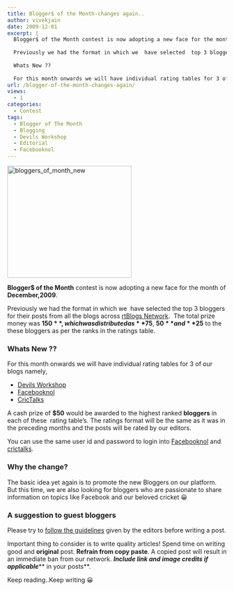 ```yaml
---
title: Blogger$ of the Month-changes again..
author: vivekjain
date: 2009-12-01
excerpt: |
  Blogger$ of the Month contest is now adopting a new face for the month of December,2009.
  
  Previously we had the format in which we  have selected  top 3 bloggers for their posts from all the blogs across rtBlogs Network.  The total prize money was $150, which was distributed as $75, $50and $25 to the these bloggers as per the ranks in the ratings table.
  
  Whats New ??
  
  For this month onwards we will have individual rating tables for 3 of our blogs namely,
url: /blogger-of-the-month-changes-again/
views:
  - 1
categories:
  - Contest
tags:
  - Blogger of The Month
  - Blogging
  - Devils Workshop
  - Editorial
  - Facebooknol
---
```

<img class="alignnone size-full wp-image-17497" title="bloggers_of_month_new" src="http://cdn.devilsworkshop.org/files/2009/12/bloggers_of_month_new.png" alt="bloggers_of_month_new" width="285" height="257" />

**Blogger$ of the Month** contest is now adopting a new face for the month of **December,2009**.

Previously we had the format in which we  have selected the top 3 bloggers for their posts from all the blogs across <a href="http://rtblogs.com" onclick="_gaq.push(['_trackEvent', 'outbound-article', 'http://rtblogs.com', 'rtBlogs Network']);" >rtBlogs Network</a>.  The total prize money was **$150**, which was distributed as **$75**, **$50** and **$25** to the these bloggers as per the ranks in the ratings table.

### Whats New ??

For this month onwards we will have individual rating tables for 3 of our blogs namely,

  * [Devils Workshop][1]
  * <a href="http://www.facebooknol.com/" onclick="_gaq.push(['_trackEvent', 'outbound-article', 'http://www.facebooknol.com/', 'Facebooknol']);" >Facebooknol</a>
  * <a href="http://www.crictalks.com" onclick="_gaq.push(['_trackEvent', 'outbound-article', 'http://www.crictalks.com', 'CricTalks']);" >CricTalks</a>

A cash prize of **$50** would be awarded to the highest ranked **bloggers** in each of these  rating table&#8217;s. The ratings format will be the same as it was in the preceding months and the posts will be rated by our editors.

You can use the same user id and password to login into <a href="http://www.facebooknol.com/wp-login.php" onclick="_gaq.push(['_trackEvent', 'outbound-article', 'http://www.facebooknol.com/wp-login.php', 'Facebooknol']);" >Facebooknol</a> and <a href="http://www.crictalks.com/wp-login.php" onclick="_gaq.push(['_trackEvent', 'outbound-article', 'http://www.crictalks.com/wp-login.php', 'crictalks']);" >crictalks</a>.

### Why the change?

The basic idea yet again is to promote the new Bloggers on our platform. But this time, we are also looking for bloggers who are passionate to share information on topics like Facebook and our beloved cricket 😀

### A suggestion to guest bloggers

Please try to <a href="http://rtblogs.com/guidelines-for-a-post/" onclick="_gaq.push(['_trackEvent', 'outbound-article', 'http://rtblogs.com/guidelines-for-a-post/', 'follow the guidelines']);" >follow the guidelines</a> given by the editors before writing a post.

Important thing to consider is to write quality articles! Spend time on<span style="font-family: Verdana, Tahoma;color: #007cab"> </span>writing good and **original** post. **Refrain from copy paste**. A copied post will result in an immediate ban from our network. ***Include link and image credits if applicable***** in your posts**.

Keep reading..Keep writing 😀

 [1]: http://devilsworkshop.org/
